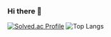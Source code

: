 ### Hi there 👋

[![Solved.ac Profile](http://mazassumnida.wtf/api/generate_badge?boj=gowls980807)](https://solved.ac/gowls980807)
![Top Langs](https://github-readme-stats.vercel.app/api/top-langs/?username=BitaminW&layout=compact&theme=onedark)
